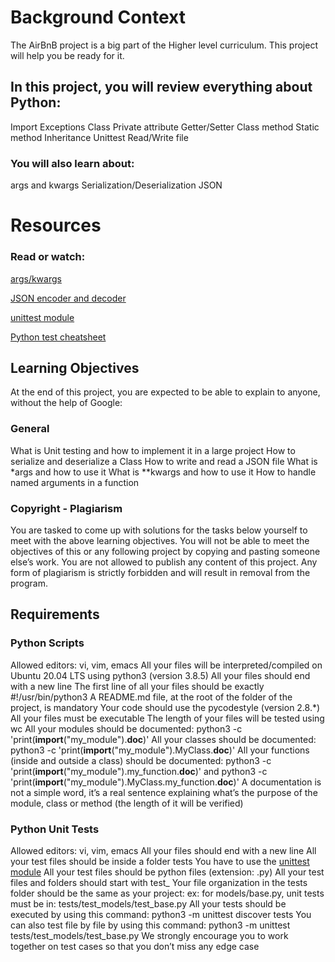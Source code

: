 
# Background Context
The AirBnB project is a big part of the Higher level curriculum. This project will help you be ready for it.

## In this project, you will review everything about Python:

Import
Exceptions
Class
Private attribute
Getter/Setter
Class method
Static method
Inheritance
Unittest
Read/Write file

### You will also learn about:

args and kwargs
Serialization/Deserialization
JSON


# Resources

### Read or watch:

[args/kwargs](https://intranet.alxswe.com/rltoken/7gc6UzxSL81HcuAwklUbuQ)

[JSON encoder and decoder](https://intranet.alxswe.com/rltoken/rGVU9mt57rVURGnjK6n4_Q)

[unittest module](https://intranet.alxswe.com/rltoken/soictNXCPE18ASL3INoeew)

[Python test cheatsheet](https://intranet.alxswe.com/rltoken/uI9iskBCcNo5pc7j9Vy86A)

## Learning Objectives

At the end of this project, you are expected to be able to explain to anyone, without the help of Google:

### General
What is Unit testing and how to implement it in a large project
How to serialize and deserialize a Class
How to write and read a JSON file
What is *args and how to use it
What is **kwargs and how to use it
How to handle named arguments in a function

### Copyright - Plagiarism

You are tasked to come up with solutions for the tasks below yourself to meet with the above learning objectives.
You will not be able to meet the objectives of this or any following project by copying and pasting someone else’s work.
You are not allowed to publish any content of this project.
Any form of plagiarism is strictly forbidden and will result in removal from the program.


## Requirements

### Python Scripts
Allowed editors: vi, vim, emacs
All your files will be interpreted/compiled on Ubuntu 20.04 LTS using python3 (version 3.8.5)
All your files should end with a new line
The first line of all your files should be exactly #!/usr/bin/python3
A README.md file, at the root of the folder of the project, is mandatory
Your code should use the pycodestyle (version 2.8.*)
All your files must be executable
The length of your files will be tested using wc
All your modules should be documented: python3 -c 'print(__import__("my_module").__doc__)'
All your classes should be documented: python3 -c 'print(__import__("my_module").MyClass.__doc__)'
All your functions (inside and outside a class) should be documented: python3 -c 'print(__import__("my_module").my_function.__doc__)' and python3 -c 'print(__import__("my_module").MyClass.my_function.__doc__)'
A documentation is not a simple word, it’s a real sentence explaining what’s the purpose of the module, class or method (the length of it will be verified)

### Python Unit Tests

Allowed editors: vi, vim, emacs
All your files should end with a new line
All your test files should be inside a folder tests
You have to use the [unittest module](https://intranet.alxswe.com/rltoken/soictNXCPE18ASL3INoeew)
All your test files should be python files (extension: .py)
All your test files and folders should start with test_
Your file organization in the tests folder should be the same as your project: ex: for models/base.py, unit tests must be in: tests/test_models/test_base.py
All your tests should be executed by using this command: python3 -m unittest discover tests
You can also test file by file by using this command: python3 -m unittest tests/test_models/test_base.py
We strongly encourage you to work together on test cases so that you don’t miss any edge case
